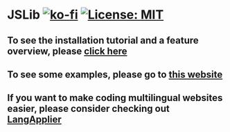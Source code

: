 # JSLib [![ko-fi](https://www.ko-fi.com/img/donate_sm.png)](http://sv443.net/ko-fi) [![License: MIT](https://img.shields.io/badge/License-MIT-blue.svg)](https://opensource.org/licenses/MIT) 

## To see the installation tutorial and a feature overview, please <a href="https://github.com/Sv443/JSLib/wiki">click here</a>
## To see some examples, please go to <a href="https://sv443.github.io/JSLib/demo.html">this website</a>
## If you want to make coding multilingual websites easier, please consider checking out <a href="https://github.com/Sv443/LangApplier">LangApplier</a>
